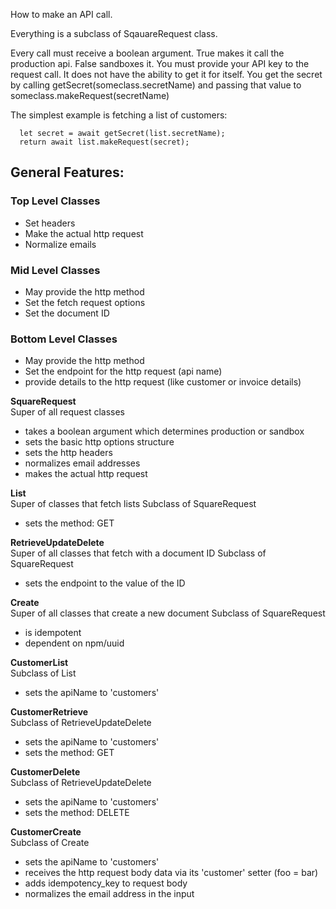 How to make an API call.

Everything is a subclass of SqauareRequest class. 

Every call must receive a boolean argument. True makes it call the production api. False sandboxes it.
You must provide your API key to the request call. It does not have  the ability to get it for itself.
You get the secret by calling getSecret(someclass.secretName) 
and passing that value to someclass.makeRequest(secretName)


The simplest example is fetching a list of customers:
```let list = new CustomerList(false)
  let secret = await getSecret(list.secretName);
  return await list.makeRequest(secret);
  ```


## General Features:

### Top Level Classes
 - Set headers
 - Make the actual http request
 - Normalize emails


### Mid Level Classes
 - May provide the http method
 - Set the fetch request options
 - Set the document ID 



### Bottom Level Classes
  - May provide the http method
  - Set the endpoint for the http request (api name)
  - provide details to the http request (like customer or invoice details)



**SquareRequest**\
Super of all request classes
- takes a boolean argument which determines production or sandbox
- sets the basic http options structure
- sets the http headers
- normalizes email addresses
- makes the actual http request

**List**\
Super of classes that fetch lists
Subclass of SquareRequest
- sets the method: GET


**RetrieveUpdateDelete**\
Super of all classes that fetch with a document ID
Subclass of SquareRequest
- sets the endpoint to the value of the ID

**Create**\
Super of all classes that create a new document
Subclass of SquareRequest
- is idempotent
- dependent on npm/uuid

**CustomerList**\
Subclass of List
- sets the apiName to 'customers'

**CustomerRetrieve**\
Subclass of RetrieveUpdateDelete
- sets the apiName to 'customers'
- sets the method: GET

**CustomerDelete**\
Subclass of RetrieveUpdateDelete
- sets the apiName to 'customers'
- sets the method: DELETE


**CustomerCreate**\
Subclass of Create
- sets the apiName to 'customers'
- receives the http request body data via its 'customer' setter (foo = bar)
- adds idempotency_key to request body
- normalizes the email address in the input



